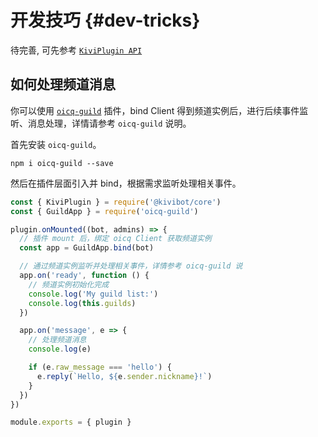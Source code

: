 # 开发技巧 {#dev-tricks}

待完善, 可先参考 [`KiviPlugin API`](/api/plugin)

## 如何处理频道消息

你可以使用 [`oicq-guild`](https://github.com/takayama-lily/oicq-guild) 插件，bind Client 得到频道实例后，进行后续事件监听、消息处理，详情请参考 `oicq-guild` 说明。

首先安装 `oicq-guild`。

```shell
npm i oicq-guild --save
```

然后在插件层面引入并 bind，根据需求监听处理相关事件。

```js
const { KiviPlugin } = require('@kivibot/core')
const { GuildApp } = require('oicq-guild')

plugin.onMounted((bot, admins) => {
  // 插件 mount 后，绑定 oicq Client 获取频道实例
  const app = GuildApp.bind(bot)

  // 通过频道实例监听并处理相关事件，详情参考 oicq-guild 说
  app.on('ready', function () {
    // 频道实例初始化完成
    console.log('My guild list:')
    console.log(this.guilds)
  })

  app.on('message', e => {
    // 处理频道消息
    console.log(e)

    if (e.raw_message === 'hello') {
      e.reply(`Hello, ${e.sender.nickname}!`)
    }
  })
})

module.exports = { plugin }
```
